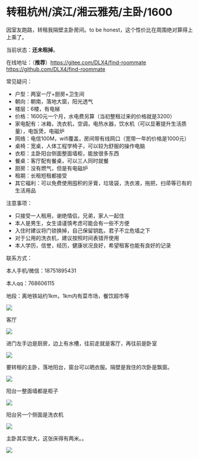 



# 转租杭州/滨江/湘云雅苑/主卧/1600

因室友跑路，转租我隔壁主卧房间。to be honest，这个性价比在周围绝对算得上上乘了。

当前状态：**还未租掉**。

在线地址：（**推荐**）<https://gitee.com/DLX4/find-roommate>   <https://github.com/DLX4/find-roommate>

常见疑问：

- 户型：两室一厅+厨房+卫生间
- 朝向：朝南，落地大窗，阳光透气
- 楼层：6楼，有电梯
- 价格：1600元一个月，水电费另算（当初整租过来的价格就是3200）
- 家电配有：冰箱，洗衣机，空调，电热水器，饮水机（可以显著提升生活质量），电饭煲，电磁炉
- 网络：电信100M，wifi覆盖，房间带有线网口（宽带一年的价格是1000元）
- 桌椅：宽桌，人体工程学椅子，可以较为舒服的操作电脑
- 衣柜：主卧阳台侧面整面墙柜，能放很多东西
- 餐桌：客厅配有餐桌，可以三人同时就餐
- 厨房：没有燃气，但是有电磁炉
- 租期：长租短租都接受
- 其它福利：可以免费使用囤积的牙膏，垃圾袋，洗衣液，拖把，扫帚等已有的生活用品

注意事项：

- 只接受一人租用，谢绝情侣，兄弟，家人一起住
- 本人是男生，女生请谨慎考虑可能会有一些不方便
- 入住时建议将门锁换掉，自己保留钥匙，君子不立危墙之下
- 对于公用的洗衣机，建议按照时间表错开使用
- 本人学历，信誉，经历，健康状况良好，希望租客也能有良好的记录

联系方式：

本人手机/微信：18751895431

本人qq：768606115



地段：离地铁站约1km，1km内有菜市场，餐饮超市等

![](https://dlx-export.oss-cn-hangzhou.aliyuncs.com/694296176312188928_%E5%BE%AE%E4%BF%A1%E5%9B%BE%E7%89%87_20200330212114.png)



客厅

![](https://dlx-export.oss-cn-hangzhou.aliyuncs.com/694295560185708544_IMG_2204-min.JPG)



进门左手边是厨房，边上有水槽，往前走就是客厅，再往前是卧室

![](https://dlx-export.oss-cn-hangzhou.aliyuncs.com/694295521128349696_IMG_2203-min.JPG)



要转租的主卧，落地阳台，窗台可以晒衣服。隔壁是我住的次卧是飘窗。

![](https://dlx-export.oss-cn-hangzhou.aliyuncs.com/694295483761295360_IMG_2202-min.JPG)



阳台一整面墙都是柜子

![](https://dlx-export.oss-cn-hangzhou.aliyuncs.com/694295436327911424_IMG_2201-min.JPG)



阳台另一个侧面是洗衣机

![](https://dlx-export.oss-cn-hangzhou.aliyuncs.com/694295388651257856_IMG_2200-min.JPG)

主卧其实很大，这张床得有两米。。

![](https://dlx-export.oss-cn-hangzhou.aliyuncs.com/694295345928077312_IMG_2199-min.JPG)